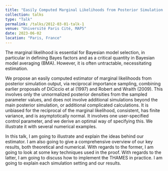 ```yaml
---
title: "Easily Computed Marginal Likelihoods from Posterior Simulation Using the THAMES Estimator"
collection: talks
type: "Talk"
permalink: /talks/2012-03-01-talk-1
venue: "Université Paris Cité, MAP5"
date: 2023-06-02
location: "Paris, France"
---
```


The marginal likelihood is essential for Bayesian model selection, in particular in defining Bayes factors and as a critical quantity in Bayesian model averaging (BMA). However, it is often untractable, necessitating estimation.

We propose an easily computed estimator of marginal likelihoods from posterior simulation output, via reciprocal importance sampling, combining earlier proposals of DiCiccio et al (1997) and Robert and Wraith (2009). This involves only the unnormalized posterior densities from the sampled parameter values, and does not involve additional simulations beyond the main posterior simulation, or additional complicated calculations. It is unbiased for the reciprocal of the marginal likelihood, consistent, has finite variance, and is asymptotically normal. It involves one user-specified control parameter, and we derive an optimal way of specifying this. We illustrate it with several numerical examples.

In this talk, I am going to illustrate and explain the ideas behind our estimator. I am also going to give a comprehensive overview of our key results, both theoretical and numerical. With regards to the former, I am going to look at some key techniques used in the proof. With regards to the latter, I am going to discuss how to implement the THAMES in practice. I am going to explain each simulation setting and our results.
